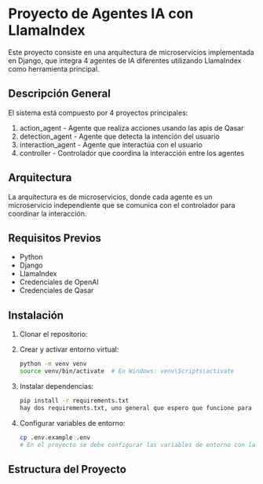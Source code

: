 # Proyecto de Agentes IA con LlamaIndex

Este proyecto consiste en una arquitectura de microservicios implementada en Django, que integra 4 agentes de IA diferentes utilizando LlamaIndex como herramienta principal.

## Descripción General

El sistema está compuesto por 4 proyectos principales:
1. action_agent - Agente que realiza acciones usando las apis de Qasar
2. detection_agent - Agente que detecta la intención del usuario
3. interaction_agent - Agente que interactúa con el usuario
4. controller - Controlador que coordina la interacción entre los agentes

## Arquitectura

La arquitectura es de microservicios, donde cada agente es un microservicio independiente que se comunica con el controlador para coordinar la interacción.

## Requisitos Previos

- Python
- Django 
- LlamaIndex
- Credenciales de OpenAI
- Credenciales de Qasar

## Instalación
1. Clonar el repositorio:

2. Crear y activar entorno virtual:
   ```bash
   python -m venv venv
   source venv/bin/activate  # En Windows: venv\Scripts\activate
   ```

3. Instalar dependencias:
   ```bash
   pip install -r requirements.txt
   hay dos requirements.txt, uno general que espero que funcione para todos los proyectos y otro especifico para action_agent que si no funciona con el general, se debe usar el especifico, en caso de que sea necesario agregar mas dependencias, se debe agregar al requirements.txt general.
   ```

4. Configurar variables de entorno:
   ```bash
   cp .env.example .env
   # En el proyecto se debe configurar las variables de entorno con las credenciales de OpenAI y Qasar, se usaban variables globales por lo que tal vez se requieran modificaciones para que sean variables de entorno.
   ```

## Estructura del Proyecto
